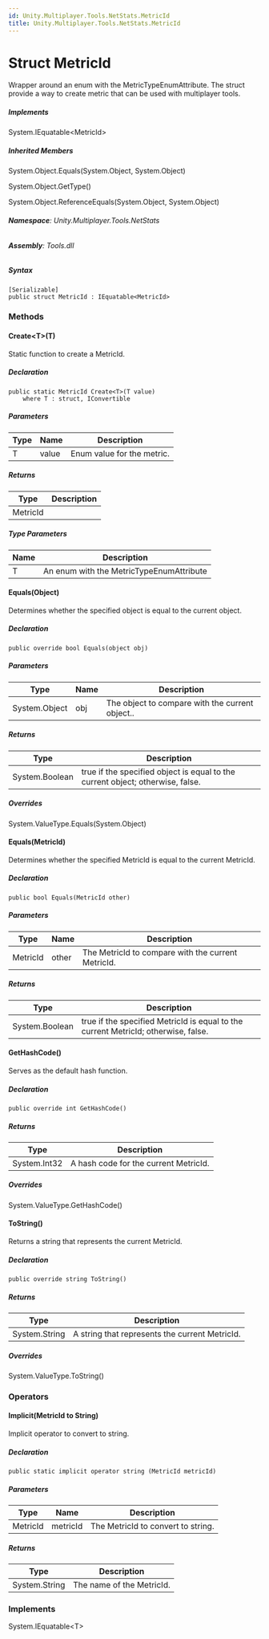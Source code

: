 ```yaml
---
id: Unity.Multiplayer.Tools.NetStats.MetricId
title: Unity.Multiplayer.Tools.NetStats.MetricId
---
```


# Struct MetricId

Wrapper around an enum with the MetricTypeEnumAttribute. The struct
provide a way to create metric that can be used with multiplayer tools.

##### Implements

System.IEquatable\<MetricId\>

##### Inherited Members

System.Object.Equals(System.Object, System.Object)

System.Object.GetType()

System.Object.ReferenceEquals(System.Object, System.Object)

###### **Namespace**: Unity.Multiplayer.Tools.NetStats

###### **Assembly**: Tools.dll

##### Syntax

``` lang-csharp
[Serializable]
public struct MetricId : IEquatable<MetricId>
```

### Methods

#### Create\<T\>(T)

Static function to create a MetricId.

##### Declaration

``` lang-csharp
public static MetricId Create<T>(T value)
    where T : struct, IConvertible
```

##### Parameters

| Type | Name  | Description                |
|------|-------|----------------------------|
| T    | value | Enum value for the metric. |

##### Returns

| Type     | Description |
|----------|-------------|
| MetricId |             |

##### Type Parameters

| Name | Description                              |
|------|------------------------------------------|
| T    | An enum with the MetricTypeEnumAttribute |

#### Equals(Object)

Determines whether the specified object is equal to the current object.

##### Declaration

``` lang-csharp
public override bool Equals(object obj)
```

##### Parameters

| Type          | Name | Description                                     |
|---------------|------|-------------------------------------------------|
| System.Object | obj  | The object to compare with the current object.. |

##### Returns

| Type           | Description                                                                    |
|----------------|--------------------------------------------------------------------------------|
| System.Boolean | true if the specified object is equal to the current object; otherwise, false. |

##### Overrides

System.ValueType.Equals(System.Object)

#### Equals(MetricId)

Determines whether the specified MetricId is equal to the current
MetricId.

##### Declaration

``` lang-csharp
public bool Equals(MetricId other)
```

##### Parameters

| Type     | Name  | Description                                        |
|----------|-------|----------------------------------------------------|
| MetricId | other | The MetricId to compare with the current MetricId. |

##### Returns

| Type           | Description                                                                        |
|----------------|------------------------------------------------------------------------------------|
| System.Boolean | true if the specified MetricId is equal to the current MetricId; otherwise, false. |

#### GetHashCode()

Serves as the default hash function.

##### Declaration

``` lang-csharp
public override int GetHashCode()
```

##### Returns

| Type         | Description                           |
|--------------|---------------------------------------|
| System.Int32 | A hash code for the current MetricId. |

##### Overrides

System.ValueType.GetHashCode()

#### ToString()

Returns a string that represents the current MetricId.

##### Declaration

``` lang-csharp
public override string ToString()
```

##### Returns

| Type          | Description                                    |
|---------------|------------------------------------------------|
| System.String | A string that represents the current MetricId. |

##### Overrides

System.ValueType.ToString()

### Operators

#### Implicit(MetricId to String)

Implicit operator to convert to string.

##### Declaration

``` lang-csharp
public static implicit operator string (MetricId metricId)
```

##### Parameters

| Type     | Name     | Description                        |
|----------|----------|------------------------------------|
| MetricId | metricId | The MetricId to convert to string. |

##### Returns

| Type          | Description               |
|---------------|---------------------------|
| System.String | The name of the MetricId. |

### Implements

System.IEquatable\<T\>